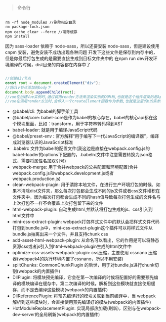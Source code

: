 > 命令行

```shell

rm -rf node_modules //删除指定目录
rm package-lock.json
npm cache clear --force //清除缓存
npm install

```

因为 sass-loader 依赖于 node-sass，所以还要安装 node-sass，但是建设使用 cnpm 安装，避免安装不成功出现各种问题
开发下这些文件是保存到内存中的，但是你最后打包生成的是需要直接生成到目标文件夹中的
在npm run dev开发环境编译的时候，dist目录的内容都在内存中了

```javascript

//创建div节点
const root = document.createElement("div");
//将div节点添加到body下
document.body.appendChild(root);
//vue在创建Vue实例时,通过调用render方法来渲染实例的DOM树,也就是这个组件渲染的是App的内容
//vue在调用render方法时,会传入一个createElement函数作为参数,也就是这里的h的实参是createElement函数,然后createElement会以App为参数进行调用

```

- @babel/cli: 为babel的脚手架工具
- @babel/core: babel-core是作为babel的核心存在，babel的核心api都在这个模块里面，比如：transform，用于字符串转码得到AST
- babel-loader: 就是用于编译JavaScript代码
- @babel/preset-env : 官方解释“用于编写下一代JavaScript的编译器”，编译成浏览器认识的JavaScript标准
- .babelrc 文件为babel的配置文件(我这边是直接在webpack.config.js的babel-loader的options下配置的，.babelrc文件中注意需要转换为json格式，需要将属性名加双引号)
- webpack-merge: 用于合并webpack的公共配置和环境配置(合并webpack.config.js和webpack.development.js或者webpack.production.js)
- clean-webpack-plugin: 用于清除本地文件，在进行生产环境打包的时候，如果不清除dist文件夹，那么每次打包都会生成不同的js文件或者css文件堆积在文件夹中，因为每次打包都会生成不同的hash值导致每次打包生成的文件名与上次打包不一样不会覆盖上次打包留下来的文件
- html-webpack-plugin: 自动生成html,并默认将打包生成的js、css引入到html文件中
- mini-css-extract-plugin: webpack打包样式文件中的默认会把样式文件代码打包到bundle.js中，mini-css-extract-plugin这个插件可以将样式文件从bundle.js抽离出来一个文件，并且支持chunk css
- add-asset-html-webpack-plugin: 从命名可以看出，它的作用是可以将静态资源css或者js引入到html-webpack-plugin生成的html文件中
- optimize-css-assets-webpack-plugin: css压缩，主要使用 cssnano 压缩器(webpack4的执行环境内置了cssnano，所以不用安装)
- splitChunks: CommonChunkPlugin 的后世，用于对bundle.js进行chunk切割(webpack的内置插件)
- DllPlugin: 将模块预先编译，它会在第一次编译的时候将配置好的需要预先编译的模块编译在缓存中，第二次编译的时候，解析到这些模块就直接使用缓存，而不是去编译这些模块(webpack的内置插件)
- DllReferencePlugin: 将预先编译好的模块关联到当前编译中，当 webpack 解析到这些模块时，会直接使用预先编译好的模块(webpack的内置插件)
- HotModuleReplacementPlugin: 实现局部热加载(刷新)，区别与在webpack-dev-server的全局刷新(webpack的内置插件)
